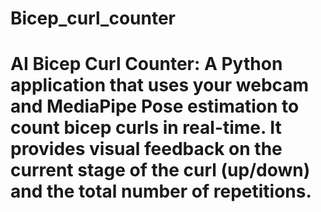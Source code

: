 # Bicep_curl_counter
# AI Bicep Curl Counter: A Python application that uses your webcam and MediaPipe Pose estimation to count bicep curls in real-time. It provides visual feedback on the current stage of the curl (up/down) and the total number of repetitions.
